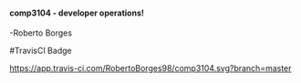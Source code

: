 #### comp3104 - developer operations!
-Roberto Borges

#TravisCI Badge

https://app.travis-ci.com/RobertoBorges98/comp3104.svg?branch=master
